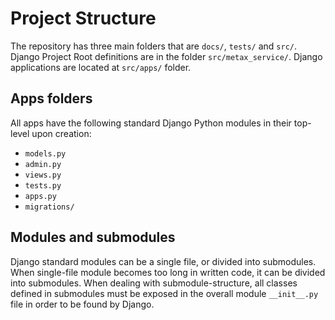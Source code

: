# Project Structure

The repository has three main folders that are `docs/`, `tests/` and `src/`. Django Project Root definitions are in the folder `src/metax_service/`. Django applications are located at `src/apps/` folder. 

## Apps folders

All apps have the following standard Django Python modules in their top-level upon creation: 

- `models.py`
- `admin.py`
- `views.py`
- `tests.py`
- `apps.py`
- `migrations/`

## Modules and submodules

Django standard modules can be a single file, or divided into submodules. When single-file module becomes too long in written code, it can be divided into submodules. When dealing with submodule-structure, all classes defined in submodules must be exposed in the overall module `__init__.py` file in order to be found by Django.
